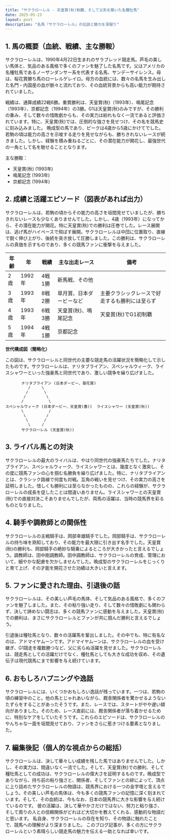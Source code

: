 ```yaml
---
title: "サクラローレル - 天皇賞(秋)制覇、そして父系を築いた名種牡馬"
date: 2025-05-23
layout: post
description: "名馬『サクラローレル』の伝説と魅力を深堀り"
---
```


## 1. 馬の概要（血統、戦績、主な勝鞍）

サクラローレルは、1990年4月22日生まれのサラブレッド競走馬。芦毛の美しい馬体と、気品のある風格で多くのファンを魅了した名馬です。父はアメリカの名種牡馬であるノーザンダンサー系を代表する名馬、サンデーサイレンス。母は、桜花賞勝ち馬のローレルゲレイロ。母方の血統には、数々の名馬を生み出した名門・内国産の血が脈々と流れており、その血統背景からも高い能力が期待されていました。

戦績は、通算成績22戦6勝。重賞勝利は、天皇賞(秋)（1993年）、鳴尾記念（1993年）、京都記念（1994年）の3勝。G1は天皇賞(秋)のみですが、その勝利の重み、そして数々の惜敗劇からも、その実力は紛れもなく一流であると評価されています。特に、天皇賞(秋)では、圧倒的な強さを見せつけ、その名を競馬史に刻み込みました。  晩成型の馬であり、ピークは4歳から5歳にかけてでした。若駒の頃は能力の高さを示唆する走りを見せながらも、勝ちきれないレースが続きました。しかし、経験を積み重ねるごとに、その潜在能力が開花し、最強世代の一角として名を馳せることとなります。

主な勝鞍：

* 天皇賞(秋) (1993年)
* 鳴尾記念 (1993年)
* 京都記念 (1994年)


## 2. 成績と活躍エピソード（図表があれば出力）

サクラローレルは、若駒の頃からその能力の高さを垣間見せていましたが、勝ちきれないレースも少なくありませんでした。しかし、4歳（1993年）になってから、その潜在能力が開花。特に天皇賞(秋)での勝利は圧巻でした。レース展開は、逃げ馬がハイペースで飛ばす展開。サクラローレルは中団に位置取り、直線で鋭く伸び上がり、後続を突き放して圧勝しました。この勝利は、サクラローレルの真価を示すものであり、多くの競馬ファンに衝撃を与えました。

| 年齢 | 年 | 戦績 | 主な出走レース | 備考 |
|---|---|---|---|---|
| 2歳 | 1992年 | 4戦1勝 | 新馬戦、その他 |  |
| 3歳 | 1993年 | 8戦2勝 | 皐月賞、日本ダービーなど | 主要クラシックレースで好走するも勝利には至らず |
| 4歳 | 1993年 | 6戦3勝 | 天皇賞(秋)、鳴尾記念 | 天皇賞(秋)でG1初制覇 |
| 5歳 | 1994年 | 4戦1勝 | 京都記念 |  |


**世代構成図（簡略化）**

この図は、サクラローレルと同世代の主要な競走馬の活躍状況を簡略化して示したものです。サクラローレルは、ナリタブライアン、スペシャルウィーク、ライスシャワーといった強豪馬と同世代であり、激しい競争を繰り広げました。

```
       ナリタブライアン (日本ダービー、菊花賞)
          /     \
         /       \
        /         \
       /           \
スペシャルウィーク (日本ダービー、天皇賞(春))  ライスシャワー (天皇賞(秋))
       \           /
        \         /
         \       /
          \     /
       サクラローレル (天皇賞(秋))
```


## 3. ライバル馬との対決

サクラローレルの最大のライバルは、やはり同世代の強豪馬たちでした。ナリタブライアン、スペシャルウィーク、ライスシャワーとは、幾度となく激突し、その度に競馬ファンの心を掴む名勝負を繰り広げました。特に、ナリタブライアンとは、クラシック路線で何度も対戦。互角の戦いを見せつけ、その実力の高さを証明しました。惜しくも勝利には至らなかったものの、これらの経験が、サクラローレルの成長を促したことは間違いありません。ライスシャワーとの天皇賞(秋)での直接対決こそありませんでしたが、両馬の活躍は、当時の競馬界を彩るものとなりました。

## 4. 騎手や調教師との関係性

サクラローレルの主戦騎手は、岡部幸雄騎手でした。岡部騎手は、サクラローレルの持ち味を熟知しており、その能力を最大限に引き出す名手でした。天皇賞(秋)の勝利も、岡部騎手の絶妙な騎乗によるところが大きかったと言えるでしょう。調教師は、田中剛調教師。田中調教師は、サクラローレルの育成、管理において、細やかな配慮を欠かしませんでした。晩成型のサクラローレルをじっくりと育て上げ、その才能を開花させた功績は大きいと言えます。


## 5. ファンに愛された理由、引退後の話

サクラローレルは、その美しい芦毛の馬体、そして気品のある風格で、多くのファンを魅了しました。また、その粘り強い走り、そして数々の惜敗劇にも関わらず、決して諦めない闘志は、多くの競馬ファンに感動を与えました。天皇賞(秋)での勝利は、まさにサクラローレルとファンが共に掴んだ勝利と言えるでしょう。

引退後は種牡馬となり、数々の活躍馬を輩出しました。その中でも、特に有名なのは、アドマイヤムーンです。アドマイヤムーンは、サクラローレルの血を受け継ぎ、G1競走を複数勝つなど、父に劣らぬ活躍を見せました。サクラローレルは、競走馬としての活躍だけでなく、種牡馬としても大きな成功を収め、その遺伝子は現代競馬にまで影響を与え続けています。


## 6. おもしろハプニングや逸話

サクラローレルには、いくつかおもしろい逸話が残っています。一つは、若駒の頃の練習中のこと。他の馬とじゃれあいながら、厩舎関係者を驚かせるようないたずらをすることがあったそうです。また、レースでは、スタートがやや遅い傾向がありました。そのため、レース直前には、厩舎関係者が落ち着かせるために、特別なケアをしていたそうです。これらのエピソードは、サクラローレルのやんちゃな一面を垣間見せており、ファンをさらに惹きつける要素となりました。


## 7. 編集後記（個人的な視点からの総括）

サクラローレルは、決して華々しい成績を残した馬ではありませんでした。しかし、その実力は、間違いなく一流でした。そして、天皇賞(秋)での勝利、そして種牡馬としての成功は、サクラローレルの偉大さを証明するものです。晩成型でありながら、持ち前の粘り強さと、関係者、そしてファンとの絆によって、頂点に上り詰めたサクラローレルの物語は、競馬界における一つの金字塔と言えるでしょう。その美しい芦毛の馬体は、今も多くの競馬ファンの記憶に深く刻まれています。そして、その血統は、今もなお、日本の競馬界に大きな影響を与え続けているのです。  彼の活躍は、決して華やかさだけではない、努力と粘り強さ、そして周りの人との信頼関係がどれほど大切かを教えてくれる、感動的な物語だと思います。  私自身、サクラローレルの存在を知り、その物語に触れたことで、競馬への理解がより深まりました。  このブログ記事が、多くの方にサクラローレルという素晴らしい競走馬の魅力を伝える一助となれば幸いです。
